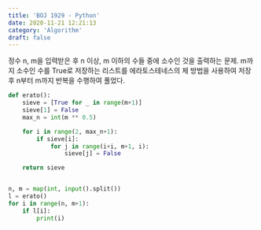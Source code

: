 ```yaml
---
title: 'BOJ 1929 - Python'
date: 2020-11-21 12:21:13
category: 'Algorithm'
draft: false
---
```

정수 n, m을 입력받은 후 n 이상, m 이하의 수들 중에 소수인 것을 출력하는 문제. m까지 소수인 수를 True로 저장하는 리스트를 에라토스테네스의 체 방법을 사용하여 저장 후 n부터 m까지 반복을 수행하여 풀었다.
```python
def erato():
    sieve = [True for _ in range(m+1)]
    sieve[1] = False
    max_n = int(m ** 0.5)

    for i in range(2, max_n+1):
        if sieve[i]:
            for j in range(i+i, m+1, i):
                sieve[j] = False

    return sieve


n, m = map(int, input().split())
l = erato()
for i in range(n, m+1):
    if l[i]:
        print(i)

```